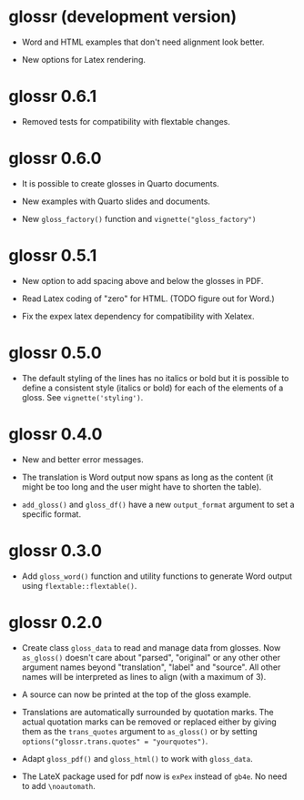 # glossr (development version)

- Word and HTML examples that don't need alignment look better.

- New options for Latex rendering.

# glossr 0.6.1

- Removed tests for compatibility with flextable changes.

# glossr 0.6.0

- It is possible to create glosses in Quarto documents.

- New examples with Quarto slides and documents.

- New `gloss_factory()` function and `vignette("gloss_factory")`

# glossr 0.5.1

- New option to add spacing above and below the glosses in PDF.

- Read Latex coding of "zero" for HTML. (TODO figure out for Word.)

- Fix the expex latex dependency for compatibility with Xelatex.

# glossr 0.5.0

- The default styling of the lines has no italics or bold but it is possible to define a consistent style (italics or bold) for each of the elements of a gloss. See `vignette('styling')`.

# glossr 0.4.0

- New and better error messages.

- The translation is Word output now spans as long as the content (it might be too long and the user might have to shorten the table).

- `add_gloss()` and `gloss_df()` have a new `output_format` argument to set a specific format.

# glossr 0.3.0

- Add `gloss_word()` function and utility functions to generate Word output using `flextable::flextable()`.

# glossr 0.2.0

- Create class `gloss_data` to read and manage data from glosses.
Now `as_gloss()` doesn't care about "parsed", "original" or any other other
argument names beyond "translation", "label" and "source". All other names will
be interpreted as lines to align (with a maximum of 3).

- A source can now be printed at the top of the gloss example.

- Translations are automatically surrounded by quotation marks. The actual quotation marks can be removed or replaced either by giving them as the `trans_quotes` argument to `as_gloss()` or by setting `options("glossr.trans.quotes" = "yourquotes")`.

- Adapt `gloss_pdf()` and `gloss_html()` to work with `gloss_data`.

- The LateX package used for pdf now is `exPex` instead of `gb4e`. No need to add `\noautomath`.
